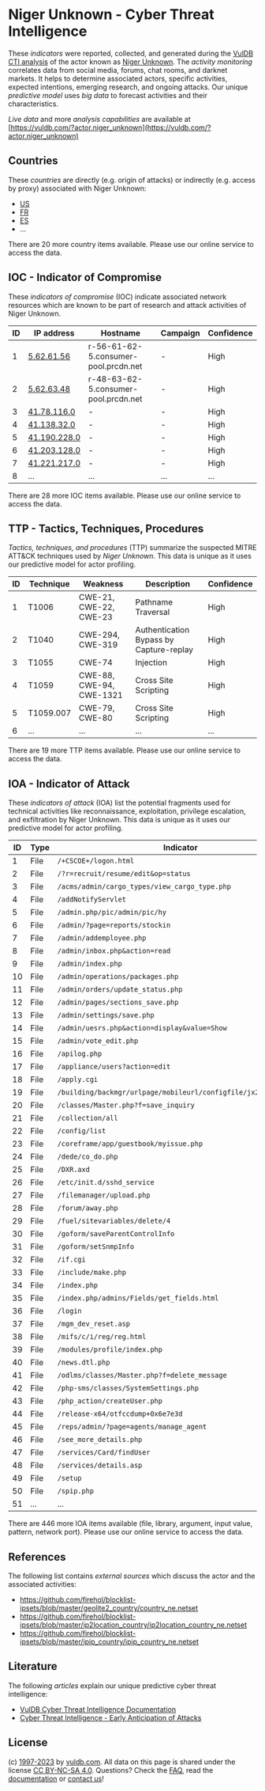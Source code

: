 # Niger Unknown - Cyber Threat Intelligence

These _indicators_ were reported, collected, and generated during the [VulDB CTI analysis](https://vuldb.com/?kb.cti) of the actor known as [Niger Unknown](https://vuldb.com/?actor.niger_unknown). The _activity monitoring_ correlates data from social media, forums, chat rooms, and darknet markets. It helps to determine associated actors, specific activities, expected intentions, emerging research, and ongoing attacks. Our unique _predictive model_ uses _big data_ to forecast activities and their characteristics.

_Live data_ and more _analysis capabilities_ are available at [https://vuldb.com/?actor.niger_unknown](https://vuldb.com/?actor.niger_unknown)

## Countries

These _countries_ are directly (e.g. origin of attacks) or indirectly (e.g. access by proxy) associated with Niger Unknown:

* [US](https://vuldb.com/?country.us)
* [FR](https://vuldb.com/?country.fr)
* [ES](https://vuldb.com/?country.es)
* ...

There are 20 more country items available. Please use our online service to access the data.

## IOC - Indicator of Compromise

These _indicators of compromise_ (IOC) indicate associated network resources which are known to be part of research and attack activities of Niger Unknown.

ID | IP address | Hostname | Campaign | Confidence
-- | ---------- | -------- | -------- | ----------
1 | [5.62.61.56](https://vuldb.com/?ip.5.62.61.56) | r-56-61-62-5.consumer-pool.prcdn.net | - | High
2 | [5.62.63.48](https://vuldb.com/?ip.5.62.63.48) | r-48-63-62-5.consumer-pool.prcdn.net | - | High
3 | [41.78.116.0](https://vuldb.com/?ip.41.78.116.0) | - | - | High
4 | [41.138.32.0](https://vuldb.com/?ip.41.138.32.0) | - | - | High
5 | [41.190.228.0](https://vuldb.com/?ip.41.190.228.0) | - | - | High
6 | [41.203.128.0](https://vuldb.com/?ip.41.203.128.0) | - | - | High
7 | [41.221.217.0](https://vuldb.com/?ip.41.221.217.0) | - | - | High
8 | ... | ... | ... | ...

There are 28 more IOC items available. Please use our online service to access the data.

## TTP - Tactics, Techniques, Procedures

_Tactics, techniques, and procedures_ (TTP) summarize the suspected MITRE ATT&CK techniques used by _Niger Unknown_. This data is unique as it uses our predictive model for actor profiling.

ID | Technique | Weakness | Description | Confidence
-- | --------- | -------- | ----------- | ----------
1 | T1006 | CWE-21, CWE-22, CWE-23 | Pathname Traversal | High
2 | T1040 | CWE-294, CWE-319 | Authentication Bypass by Capture-replay | High
3 | T1055 | CWE-74 | Injection | High
4 | T1059 | CWE-88, CWE-94, CWE-1321 | Cross Site Scripting | High
5 | T1059.007 | CWE-79, CWE-80 | Cross Site Scripting | High
6 | ... | ... | ... | ...

There are 19 more TTP items available. Please use our online service to access the data.

## IOA - Indicator of Attack

These _indicators of attack_ (IOA) list the potential fragments used for technical activities like reconnaissance, exploitation, privilege escalation, and exfiltration by Niger Unknown. This data is unique as it uses our predictive model for actor profiling.

ID | Type | Indicator | Confidence
-- | ---- | --------- | ----------
1 | File | `/+CSCOE+/logon.html` | High
2 | File | `/?r=recruit/resume/edit&op=status` | High
3 | File | `/acms/admin/cargo_types/view_cargo_type.php` | High
4 | File | `/addNotifyServlet` | High
5 | File | `/admin.php/pic/admin/pic/hy` | High
6 | File | `/admin/?page=reports/stockin` | High
7 | File | `/admin/addemployee.php` | High
8 | File | `/admin/inbox.php&action=read` | High
9 | File | `/admin/index.php` | High
10 | File | `/admin/operations/packages.php` | High
11 | File | `/admin/orders/update_status.php` | High
12 | File | `/admin/pages/sections_save.php` | High
13 | File | `/admin/settings/save.php` | High
14 | File | `/admin/uesrs.php&action=display&value=Show` | High
15 | File | `/admin/vote_edit.php` | High
16 | File | `/apilog.php` | Medium
17 | File | `/appliance/users?action=edit` | High
18 | File | `/apply.cgi` | Medium
19 | File | `/building/backmgr/urlpage/mobileurl/configfile/jx2_config.ini` | High
20 | File | `/classes/Master.php?f=save_inquiry` | High
21 | File | `/collection/all` | High
22 | File | `/config/list` | Medium
23 | File | `/coreframe/app/guestbook/myissue.php` | High
24 | File | `/dede/co_do.php` | High
25 | File | `/DXR.axd` | Medium
26 | File | `/etc/init.d/sshd_service` | High
27 | File | `/filemanager/upload.php` | High
28 | File | `/forum/away.php` | High
29 | File | `/fuel/sitevariables/delete/4` | High
30 | File | `/goform/saveParentControlInfo` | High
31 | File | `/goform/setSnmpInfo` | High
32 | File | `/if.cgi` | Low
33 | File | `/include/make.php` | High
34 | File | `/index.php` | Medium
35 | File | `/index.php/admins/Fields/get_fields.html` | High
36 | File | `/login` | Low
37 | File | `/mgm_dev_reset.asp` | High
38 | File | `/mifs/c/i/reg/reg.html` | High
39 | File | `/modules/profile/index.php` | High
40 | File | `/news.dtl.php` | High
41 | File | `/odlms/classes/Master.php?f=delete_message` | High
42 | File | `/php-sms/classes/SystemSettings.php` | High
43 | File | `/php_action/createUser.php` | High
44 | File | `/release-x64/otfccdump+0x6e7e3d` | High
45 | File | `/reps/admin/?page=agents/manage_agent` | High
46 | File | `/see_more_details.php` | High
47 | File | `/services/Card/findUser` | High
48 | File | `/services/details.asp` | High
49 | File | `/setup` | Low
50 | File | `/spip.php` | Medium
51 | ... | ... | ...

There are 446 more IOA items available (file, library, argument, input value, pattern, network port). Please use our online service to access the data.

## References

The following list contains _external sources_ which discuss the actor and the associated activities:

* https://github.com/firehol/blocklist-ipsets/blob/master/geolite2_country/country_ne.netset
* https://github.com/firehol/blocklist-ipsets/blob/master/ip2location_country/ip2location_country_ne.netset
* https://github.com/firehol/blocklist-ipsets/blob/master/ipip_country/ipip_country_ne.netset

## Literature

The following _articles_ explain our unique predictive cyber threat intelligence:

* [VulDB Cyber Threat Intelligence Documentation](https://vuldb.com/?kb.cti)
* [Cyber Threat Intelligence - Early Anticipation of Attacks](https://www.scip.ch/en/?labs.20201022)

## License

(c) [1997-2023](https://vuldb.com/?kb.changelog) by [vuldb.com](https://vuldb.com/?kb.about). All data on this page is shared under the license [CC BY-NC-SA 4.0](https://creativecommons.org/licenses/by-nc-sa/4.0/). Questions? Check the [FAQ](https://vuldb.com/?kb.faq), read the [documentation](https://vuldb.com/?kb) or [contact us](https://vuldb.com/?contact)!
